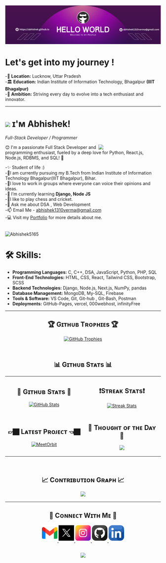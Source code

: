 <!--Banner-->
![Abhishek5165 Banner Image](https://github.com/Abhishek5165/Abhishek5165/blob/main/banner.jpg)

# Let's get into my journey !


-📍 **Location:** Lucknow, Uttar Pradesh <br>
-🏛️ **Education:**  Indian Institute of Information Technology, Bhagalpur **(IIIT Bhagalpur)**<br>
-🚀 **Ambition:** Striving every day to evolve into a tech enthusiast and innovator.

---

<!--Header Name-->
# <img src="https://emojis.slackmojis.com/emojis/images/1531849430/4246/blob-sunglasses.gif?1531849430" width="30"/> ɪ'ᴍ Abhishek! 
*Full-Stack Developer / Programmer*
<br /> 

<!--Night Owl image-->
<div>
  <img align="right" width="40%" src="https://owlbertsio-resized.s3.amazonaws.com/Popper.psd.full.png">
</div>
<p align="left">😊 I'm a passionate Full Stack Developer and programming enthusiast, fueled by a deep love for Python, React.js, Node.js, RDBMS, and SQL! 🚀</p>

-✨ Student of life :)<br/>
-📕I am currently pursuing my B.Tech from Indian Institute of Information Technology Bhagalpur(IIIT Bhagalpur), Bihar.<br/>
-🤝I love to work in groups where everyone can voice their opinions and ideas.<br/>
-🌱 I’m currently learning <strong> Django, Node JS </strong><br>
-🏏I like to play chess and cricket.<br>
-💬 Ask me about DSA , Web Development<br/>
-📫 Email Me - <a href="https://gmail.com">abhishek1310verma@gmail.com</a><br/>
-💻 Visit my [Portfolio](https://secret-lemon-xi.vercel.app/) for more details about me.
<br/>
<br/>
<!--Profile Count Badge-->
<p align="left">
  <img src="https://komarev.com/ghpvc/?username=Abhishek5165&label=Profile%20views&color=770677&style=for-the-badge&logo=star" alt="Abhishek5165" style="padding-right:20px;" />
</p>

# 🛠️ Skills:

- **Programming Languages:** C, C++, DSA, JavaScript, Python, PHP, SQL
- **Front-End Technologies:** HTML, CSS, React, Tailwind CSS, Bootstrap, SCSS
- **Backend Technologies:** Django, Node.js, Next.js, NumPy, pandas
- **Database Management:** MongoDB, My-SQL, Firebase
- **Tools & Software:** VS Code, Git, Git-hub , Git-Bash, Postman
- **Deployments:** GitHub-Pages, vercel, 000webhost, infinityFree
  
---
<!--Trophies Section-->   
<h2 align="center">🏆 Gɪᴛʜᴜʙ Tʀᴏᴘʜɪᴇs 🏆</h2>
<p align="center">
  <a href="https://github.com/Abhishek5165">
    <picture>
      <source media="(prefers-color-scheme: dark)" srcset="https://github-profile-trophy.vercel.app/?username=Abhishek5165&no-bg=true&row=2&column=6&margin-w=20&margin-h=20&theme=monokai">
      <source media="(prefers-color-scheme: light)" srcset="https://github-profile-trophy.vercel.app/?username=Abhishek5165&no-bg=true&row=2&column=6&margin-w=20&margin-h=20">
      <img alt="GitHub Trophies" src="https://github-profile-trophy.vercel.app/?username=Abhishek5165&no-bg=true&no-frame=true&row=2&column=6&margin-w=20&margin-h=20">
    </picture>
  </a>
</p>
<br />


<!--Github stats Table--> 
<h2 align="center">📊 Gɪᴛʜᴜʙ Sᴛᴀᴛs 📊</h2>

<table width="100%">
  <tr>
    <td width="50%">
      <h2 align="center">🧣 Gɪᴛʜᴜʙ Sᴛᴀᴛs 🧣</h2>
      <p align="center">
        <a href="https://github.com/Abhishek5165">
          <img align="center" src="https://github-readme-stats.vercel.app/api?username=Abhishek5165&count_private=true&show_icons=true&theme=nightowl&bg_color=0,000000,441350&title_color=c56a90&text_color=ffffff&rank_icon=github&hide=prs,issues,contribs&show=reviews,prs_merged,prs_merged_percentage" alt="GitHub Stats" />
        </a>
      </p>
    </td>
    <td width="50%">
      <h2 align="center">❗️Sᴛʀᴇᴀᴋ Sᴛᴀᴛs❗️</h2>
      <p align="center">
        <a href="https://github.com/Abhishek5165">
          <img align="center" src="https://streak-stats.demolab.com?user=Abhishek5165&theme=nightowl&background=0,000000,441350&fire=ffeb95&ring=ffeb95&sideNums=ffffff&sideLabels=ffffff&dates=c56a90&currStreakNum=ffffff" alt="Streak Stats" />
        </a>
      </p>
    </td>
  </tr>
  <tr>
    <td width="50%">
      <h2 align="center">👉🏿 Lᴀᴛᴇsᴛ Pʀᴏᴊᴇᴄᴛ 👈🏿</h2>
      <p align="center">
        <a href="https://github.com/Abhishek5165/MeetOrbit">
          <img align="center" width="470" src="https://github-readme-stats.vercel.app/api/pin/?username=Abhishek5165&repo=MeetOrbit&theme=nightowl&show_owner=true&bg_color=0,000000,441350&title_color=c56a90&text_color=ffffff" alt="MeetOrbit" />
        </a>
      </p>
    </td>
    <td width="50%">
      <h2 align="center">🌟 Tʜᴏᴜɢʜᴛ ᴏғ ᴛʜᴇ Dᴀʏ 🌟</h2>
      <p align="center">
    <img src="https://readme-daily-quotes.vercel.app/api?author=Steve%20Jobs&quote=Have%20the%20courage%20to%20follow%20your%20heart%20and%20intuition.%20They%20somehow%20know%20what%20you%20truly%20want%20to%20become.&theme=dark&bg_color=220a28&author_color=ffeb95&accent_color=c56a90">
</p>
    </td>
  </tr>
</table>
<br />

<!--Contribution Graph-->
<h2 align="center">📈 Cᴏɴᴛʀɪʙᴜᴛɪᴏɴ Gʀᴀᴘʜ 📈</h2>
<div align="center">
    <img src="https://github-readme-activity-graph.vercel.app/graph?username=Abhishek5165&bg_color=220a28&&color=ffffff&line=c56a90&point=ffeb95&area=false&hide_border=false" border-radius="15">
</div>

---

<!--Contact Section--> 

<h2 align="center">🤝 Cᴏɴɴᴇᴄᴛ Wɪᴛʜ Mᴇ 🤝 </h2>
<div align="center">
  
<a href="mailto:abhishek1310verma@gmail.com" target="_blank">
<img src="./gmail.png" width=50 height=50 alt="abhishek1310verma@gmail.com" style="margin-bottom: 5px;" />
</a>

<a href="https://x.com/Abhishek_13107" target="_blank">
<img src="./twitter.png" width=50 height=50 alt="Abhishek_13107" style="margin-bottom: 5px;" />
</a>

<a href="https://www.instagram.com/abhishek_v13" target="_blank">
<img src="./instagram.png" width=50 height=50 alt="abhishek_v13" style="margin-bottom: 5px;" />
</a>

<a href="https://github.com/Abhishek5165" target="_blank">
<img src="./github.png" width=50 height=50 alt="Abhishek5165" style="margin-bottom: 5px;" />
</a>

<a href="https://www.linkedin.com/in/abhishek-verma-600899247/" target="_blank">
<img src="./linkedin.png" width=50 height=50 alt="linkedin" style="margin-bottom: 5px;" />
</a>
</div>
<br/>

<!--Footer--> 
<p align="center">
  <img src="https://capsule-render.vercel.app/api?type=waving&color=3da37a&height=65&section=footer"/>
</p>
